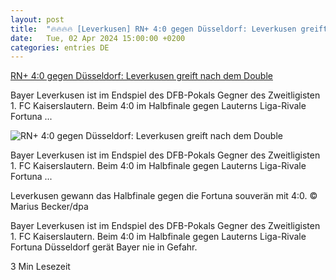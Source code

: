 ```yaml
---
layout: post
title:  "🔥🔥🔥🔥 [Leverkusen] RN+ 4:0 gegen Düsseldorf: Leverkusen greift nach dem Double"
date:   Tue, 02 Apr 2024 15:00:00 +0200
categories: entries DE
---
```

[RN+ 4:0 gegen Düsseldorf: Leverkusen greift nach dem Double](https://www.ruhrnachrichten.de/regionales/40-gegen-duesseldorf-leverkusen-greift-nach-dem-double-endspiel-im-dfb-pokal-w864026-2001160612/)

Bayer Leverkusen ist im Endspiel des DFB-Pokals Gegner des Zweitligisten 1. FC Kaiserslautern. Beim 4:0 im Halbfinale gegen Lauterns Liga-Rivale Fortuna&nbsp;...

![RN+ 4:0 gegen Düsseldorf: Leverkusen greift nach dem Double](https://www.ruhrnachrichten.de/wp-content/uploads/2024/04/03/21/630_0900_3659945_urn_newsml_dpa-1312x656.jpg)

Bayer Leverkusen ist im Endspiel des DFB-Pokals Gegner des Zweitligisten 1. FC Kaiserslautern. Beim 4:0 im Halbfinale gegen Lauterns Liga-Rivale Fortuna&nbsp;...

Leverkusen gewann das Halbfinale gegen die Fortuna souverän mit 4:0. © Marius Becker/dpa

Bayer Leverkusen ist im Endspiel des DFB-Pokals Gegner des Zweitligisten 1. FC Kaiserslautern. Beim 4:0 im Halbfinale gegen Lauterns Liga-Rivale Fortuna Düsseldorf gerät Bayer nie in Gefahr.

3 Min Lesezeit

